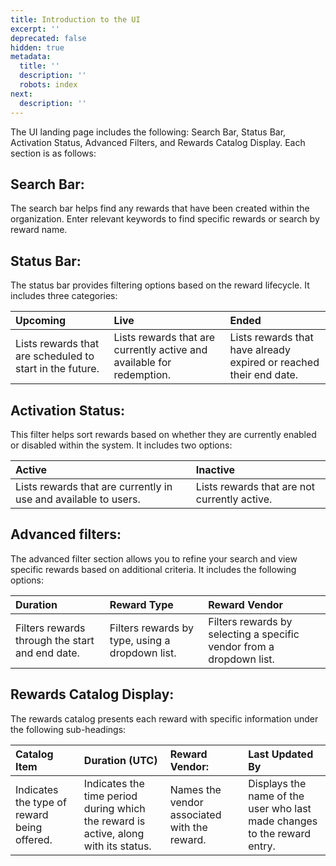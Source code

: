 ```yaml
---
title: Introduction to the UI
excerpt: ''
deprecated: false
hidden: true
metadata:
  title: ''
  description: ''
  robots: index
next:
  description: ''
---
```

The UI landing page includes the following: Search Bar, Status Bar, Activation Status, Advanced Filters, and Rewards Catalog Display. Each section is as follows:

## Search Bar:

The search bar helps find any rewards that have been created within the organization. Enter relevant keywords to find specific rewards or search by reward name.

## Status Bar:

The status bar provides filtering options based on the reward lifecycle. It includes three categories:

| Upcoming                                                 | Live                                                                  | Ended                                                              |
| :------------------------------------------------------- | :-------------------------------------------------------------------- | :----------------------------------------------------------------- |
| Lists rewards that are scheduled to start in the future. | Lists rewards that are currently active and available for redemption. | Lists rewards that have already expired or reached their end date. |

## Activation Status:

This filter helps sort rewards based on whether they are currently enabled or disabled within the system. It includes two options:

| Active                                                          | Inactive                                     |
| :-------------------------------------------------------------- | :------------------------------------------- |
| Lists rewards that are currently in use and available to users. | Lists rewards that are not currently active. |

## Advanced filters:

The advanced filter section allows you to refine your search and view specific rewards based on additional criteria. It includes the following options:

| Duration                                        | Reward Type                                     | Reward Vendor                                                        |
| :---------------------------------------------- | :---------------------------------------------- | :------------------------------------------------------------------- |
| Filters rewards through the start and end date. | Filters rewards by type, using a dropdown list. | Filters rewards by selecting a specific vendor from a dropdown list. |

## Rewards Catalog Display:

The rewards catalog presents each reward with specific information under the following sub-headings:

| Catalog Item                                | Duration (UTC)                                                                      | Reward Vendor:                               | Last Updated By                                                          |
| :------------------------------------------ | :---------------------------------------------------------------------------------- | :------------------------------------------- | :----------------------------------------------------------------------- |
| Indicates the type of reward being offered. | Indicates the time period during which the reward is active, along with its status. | Names the vendor associated with the reward. | Displays the name of the user who last made changes to the reward entry. |